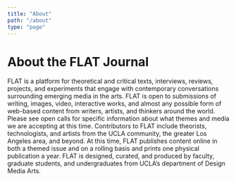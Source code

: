 ```yaml
---
title: "About"
path: "/about"
type: "page"
---
```


# About the FLAT Journal

FLAT is a platform for theoretical and critical texts, interviews, reviews, projects, and experiments that engage with contemporary conversations surrounding emerging media in the arts. FLAT is open to submissions of writing, images, video, interactive works, and almost any possible form of web-based content from writers, artists, and thinkers around the world. Please see open calls for specific information about what themes and media we are accepting at this time. Contributors to FLAT include theorists, technologists, and artists from the UCLA community, the greater Los Angeles area, and beyond. At this time, FLAT publishes content online in both a themed issue and on a rolling basis and prints one physical publication a year. FLAT is designed, curated, and produced by faculty, graduate students, and undergraduates from UCLA’s department of Design Media Arts. 